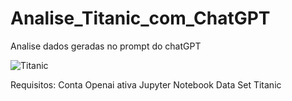 # Analise_Titanic_com_ChatGPT
Analise dados geradas no prompt do chatGPT



![Titanic ](https://github.com/LeandroPereiraBrito/Analise_Titanic_com_ChatGPT/assets/46504158/4443dbe3-8f12-430f-9293-dc7892592f37)



Requisitos: 
Conta Openai ativa
Jupyter Notebook
Data Set Titanic 
